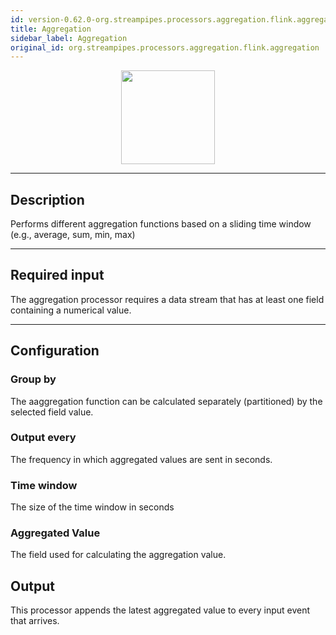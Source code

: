 ```yaml
---
id: version-0.62.0-org.streampipes.processors.aggregation.flink.aggregation
title: Aggregation
sidebar_label: Aggregation
original_id: org.streampipes.processors.aggregation.flink.aggregation
---
```




<p align="center"> 
    <img src="/docs/img/pipeline-elements/org.streampipes.processors.aggregation.flink.aggregation/icon.png" width="150px;" class="pe-image-documentation"/>
</p>

***

## Description

Performs different aggregation functions based on a sliding time window (e.g., average, sum, min, max)

***

## Required input

The aggregation processor requires a data stream that has at least one field containing a numerical value.

***

## Configuration

### Group by
The aaggregation function can be calculated separately (partitioned) by the selected field value. 

### Output every
The frequency in which aggregated values are sent in seconds.

### Time window
The size of the time window in seconds

### Aggregated Value
The field used for calculating the aggregation value.

## Output

This processor appends the latest aggregated value to every input event that arrives.
